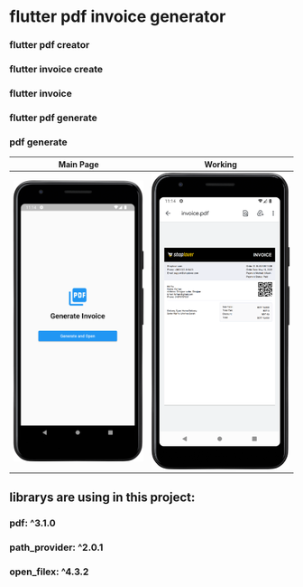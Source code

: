 # flutter pdf invoice generator

[main]: https://github.com/farhansadikgalib/raw/blob/master/pdf%20generator/s1.png
[working]: https://github.com/farhansadikgalib/raw/blob/master/pdf%20generator/s2.png

### flutter pdf creator
### flutter invoice create
### flutter invoice
### flutter pdf generate
### pdf generate



|    Main Page  |   Working |
| ------------- |:-------------:|
| ![alt text][main] |![alt text][working]|


## librarys are using in this project:

###  pdf: ^3.1.0
###  path_provider: ^2.0.1
###  open_filex: ^4.3.2



